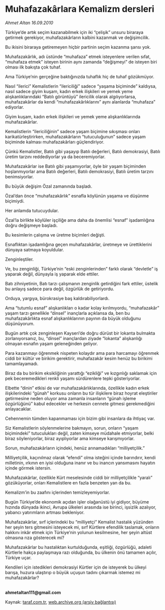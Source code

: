 # Muhafazakârlara Kemalizm dersleri

*Ahmet Altan 16.09.2010*

<div class="yazi"><p>Türkiye’de artık seçim kazanabilmek için iki “çelişik” unsuru biraraya getirmek gerekiyor, muhafazakârların kalbini kazanmak ve değişimcilik.</p>
<p>Bu ikisini biraraya getiremeyen hiçbir partinin seçim kazanma şansı yok.</p>
<p>Muhafazakârlık, adı üstünde “muhafaza” etmek isteyenlere verilen sıfat, “muhafaza etmek” isteyen birinin aynı zamanda “değişmeyi” de isteyen biri olması ilk bakışta çok tuhaf.</p>
<p>Ama Türkiye’nin gerçeğine baktığınızda tuhaflık hiç de tuhaf gözükmüyor.</p>
<p>Nasıl “ilerici” Kemalistlerin “ilericiliği” sadece “yaşama biçiminde” kaldıysa, nasıl sadece giyim kuşam, kadın erkek ilişkileri ve yemek yeme alışkanlıklarındaki “Batılı görüntüyü” ilericilik olarak algılıyorlarsa, muhafazakârlar da kendi “muhafazakârlıklarını” aynı alanlarda “muhafaza” ediyorlar.</p>
<p>Giyim kuşam, kadın erkek ilişkileri ve yemek yeme alışkanlıklarında muhafazakârlar.</p>
<p>Kemalistlerin “ilericiliğinin” sadece yaşam biçimine sıkışması onları karikatürleştirirken, muhafazakârların “tutuculuğunun” sadece yaşam biçiminde kalması muhafazakârları güçlendiriyor.</p>
<p>Çünkü Kemalistler, Batılı gibi yaşayıp Batılı değerleri, Batılı demokrasiyi, Batılı üretim tarzını reddediyorlar ya da beceremiyorlar.</p>
<p>Muhafazakârlar ise Batılı gibi yaşamıyorlar, öyle bir yaşam biçiminden hoşlanmıyorlar ama Batılı değerleri, Batılı demokrasiyi, Batılı üretim tarzını benimsiyorlar.</p>
<p>Bu büyük değişim Özal zamanında başladı.</p>
<p>Özal’dan önce “muhafazakârlık” esnafla köylünün yaşama ve düşünme biçimiydi.</p>
<p>Her anlamda tutucuydular.</p>
<p>Özal’la birlikte köylüler işçiliğe ama daha da önemlisi “esnaf” işadamlığına doğru değişmeye başladı.</p>
<p>Bu kesimlerin çalışma ve üretme biçimleri değişti.</p>
<p>Esnaflıktan işadamlığına geçen muhafazakârlar, üretmeye ve ürettiklerini dünyaya satmaya koyuldular.</p>
<p>Zenginleştiler.</p>
<p>Ve, bu zenginliği, Türkiye’nin “eski zenginlerinden” farklı olarak “devletle” iş yaparak değil, dünyayla iş yaparak elde ettiler.</p>
<p>Batı zihniyetinin, Batı tarzı çalışmanın zenginlik getirdiğini fark ettiler, üstelik bu anlayış sadece para değil, özgürlük de getiriyordu.</p>
<p>Orduya, yargıya, bürokrasiye baş kaldırabiliyorlardı.</p>
<p>Ama “tutumlu esnaf” alışkanlıkları o kadar kolay kırılmıyordu, “muhafazakâr” yaşam tarzı genellikle “dinsel” inançlarla açıklansa da, ben bu muhafazakârlıkta esnaf alışkanlıklarının payının da büyük olduğunu düşünüyorum.</p>
<p>Bugün artık çok zenginleşen Kayseri’de doğru dürüst bir lokanta bulmakta zorlanıyorsanız, bu, “dinsel” inançlardan ziyade “lokanta” alışkanlığı olmayan esnafın yaşam geleneğinden geliyor.</p>
<p>Para kazanmayı öğrenmek nispeten kolaydır ama para harcamayı öğrenmek ciddi bir kültür ve birikim gerektirir, muhafazakâr kesim henüz bu birikimi tamamlayamadı.</p>
<p>Biraz da bu birikim eksikliğinin yarattığı “ezikliği” ve kızgınlığı saklamak için pek beceremedikleri renkli yaşamı sürdürenlere tepki gösteriyorlar.</p>
<p>Elbette “dinin” etkisi de var muhafazakârlıklarında, özellikle kadın erkek ilişkilerindeki “günah” korkusu onların bu tür ilişkilere biraz hoyrat eleştiriler getirmesine neden oluyor ama zamanla insanların “günah işleme özgürlüğünü” kabul edecekler ve herkesin cennete gitmesi gerekmediğini anlayacaklar.</p>
<p>Cehennemin tümden kapanmaması için bizim gibi insanlara da ihtiyaç var.</p>
<p>Siz Kemalistlerin söylenmelerine bakmayın, sorun, onların “yaşam biçimindeki” tutuculukları değil, zaten kimseye müdahale etmiyorlar, belki biraz söyleniyorlar, biraz ayıplıyorlar ama kimseye karışmıyorlar.</p>
<p>Sorun, muhafazakârların içindeki, henüz arınamadıkları “milliyetçilik.”</p>
<p>Milliyetçilik, kaçınılmaz olarak “efendi” olma isteğini içinde barındırır, kendi milletinin, ırkının en iyisi olduğuna inanır ve bu inancın yansımasını hayatın içinde görmek istersin.</p>
<p>Muhafazakârlar, özellikle Kürt meselesinde ciddi bir milliyetçilikle “yaralı” gözüküyorlar, onları Kemalistlere en fazla benzeten yan da bu.</p>
<p>Kemalizm’in bu zaafını içlerinden temizleyemiyorlar.</p>
<p>Bugün Türkiye’de ekonomik açıdan işler olağanüstü iyi gidiyor, büyüme hızında dünyada ikinci, Avrupa ülkeleri arasında ise birinci, işsizlik azalıyor, yabancı yatırımların artması bekleniyor.</p>
<p>Muhafazakârlar, sırf içlerindeki bu “milliyetçi” Kemalist hastalık yüzünden her şeyin ters gitmesini isteyecek mi, sırf Kürtlere efendilik taslamak, onların hakkını inkâr etmek için Türkiye’nin yolunun kesilmesine, her şeyin altüst olmasına rıza gösterecek mi?</p>
<p>Muhafazakârlar bu hastalıktan kurtulduğunda, eşitliği, özgürlüğü, adaleti Kürtlerle hakça paylaşmaya razı olduğunda, bu ülkenin önü tamamen açılır, Türkiye uçar.</p>
<p>Kendileri için istedikleri demokrasiyi Kürtler için de isteyerek bu ülkeyi barışa, huzura ulaştırıp o büyük uçuşun tadını çıkarmak istemez mi muhafazakârlar?</p>
<p><b><br/>ahmetaltan111@gmail.com </b></p></div>

Kaynak: [taraf.com.tr](m), [web.archive.org (arşiv bağlantısı)](http://web.archive.org/web/20100918093839/http://taraf.com.tr:80/ahmet-altan/makale-muhafazakarlara-kemalizm-dersleri.htm)
